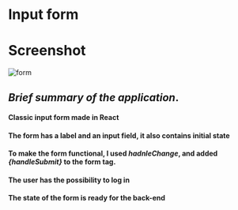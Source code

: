 # Input form

# Screenshot

![form](https://user-images.githubusercontent.com/71577349/185298769-7efd2039-e077-45c2-9bdb-a1891116ddad.JPG)

## <em><strong>Brief summary of the application</strong></em>.
 
#### Classic input form made in React

#### The form has a label and an input field, it also contains initial state

#### To make the form functional, I used *hadnleChange*, and added *{handleSubmit}* to the form tag.

#### The user has the possibility to log in 

#### The state of the form is ready for the back-end

